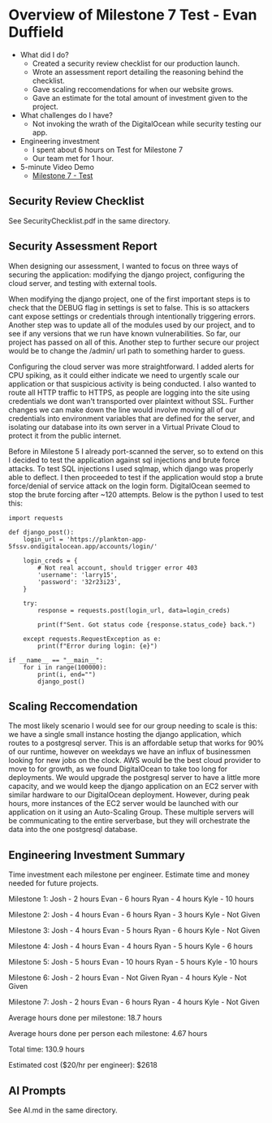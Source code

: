 # Overview of Milestone 7 Test - Evan Duffield

* What did I do?
    * Created a security review checklist for our production launch.
    * Wrote an assessment report detailing the reasoning behind the checklist.
    * Gave scaling reccomendations for when our website grows.
    * Gave an estimate for the total amount of investment given to the project.
* What challenges do I have?
    * Not invoking the wrath of the DigitalOcean while security testing our app.
* Engineering investment
    * I spent about 6 hours on Test for Milestone 7
    * Our team met for 1 hour.
* 5-minute Video Demo
    * [Milestone 7 - Test](https://drive.google.com/file/d/1nVEK7djcRqR2SFpa_w999hMS26F_P_1l/view?usp=sharing)

## Security Review Checklist

See SecurityChecklist.pdf in the same directory.

## Security Assessment Report

When designing our assessment, I wanted to focus on three ways of securing the application: modifying the django project, configuring the cloud server, and testing with external tools.

When modifying the django project, one of the first important steps is to check that the DEBUG flag in settings is set to false. This is so attackers cant expose settings or credentials through intentionally triggering errors. Another step was to update all of the modules used by our project, and to see if any versions that we run have known vulnerabilities. So far, our project has passed on all of this. Another step to further secure our project would be to change the /admin/ url path to something harder to guess.

Configuring the cloud server was more straightforward. I added alerts for CPU spiking, as it could either indicate we need to urgently scale our application or that suspicious activity is being conducted. I also wanted to route all HTTP traffic to HTTPS, as people are logging into the site using credentials we dont wan't transported over plaintext without SSL. Further changes we can make down the line would involve moving all of our credentials into environment variables that are defined for the server, and isolating our database into its own server in a Virtual Private Cloud to protect it from the public internet.

Before in Milestone 5 I already port-scanned the server, so to extend on this I decided to test the application against sql injections and brute force attacks. To test SQL injections I used sqlmap, which django was properly able to deflect. I then proceeded to test if the application would stop a brute force/denial of service attack on the login form. DigitalOcean seemed to stop the brute forcing after ~120 attempts. Below is the python I used to test this:
```
import requests

def django_post():
    login_url = 'https://plankton-app-5fssv.ondigitalocean.app/accounts/login/'

    login_creds = {
        # Not real account, should trigger error 403
        'username': 'larry15',
        'password': '32r23i23',
    }

    try:
        response = requests.post(login_url, data=login_creds)

        print(f"Sent. Got status code {response.status_code} back.")

    except requests.RequestException as e:
        print(f"Error during login: {e}")

if __name__ == "__main__":
    for i in range(100000):
        print(i, end="")
        django_post()
```

## Scaling Reccomendation

The most likely scenario I would see for our group needing to scale is this: we have a single small instance hosting the django application, which routes to a postgresql server. This is an affordable setup that works for 90% of our runtime, however on weekdays we have an influx of businessmen looking for new jobs on the clock. AWS would be the best cloud provider to move to for growth, as we found DigitalOcean to take too long for deployments. We would upgrade the postgresql server to have a little more capacity, and we would keep the django application on an EC2 server with similar hardware to our DigitalOcean deployment. However, during peak hours, more instances of the EC2 server would be launched with our application on it using an Auto-Scaling Group. These multiple servers will be communicating to the entire serverbase, but they will orchestrate the data into the one postgresql database.

## Engineering Investment Summary

Time investment each milestone per engineer. Estimate time and money needed for future projects.

Milestone 1:
Josh - 2 hours
Evan - 6 hours
Ryan - 4 hours
Kyle - 10 hours

Milestone 2:
Josh - 4 hours
Evan - 6 hours
Ryan - 3 hours
Kyle - Not Given

Milestone 3:
Josh - 4 hours
Evan - 5 hours
Ryan - 6 hours
Kyle - Not Given

Milestone 4:
Josh - 4 hours
Evan - 4 hours
Ryan - 5 hours
Kyle - 6 hours

Milestone 5:
Josh - 5 hours
Evan - 10 hours
Ryan - 5 hours
Kyle - 10 hours

Milestone 6:
Josh - 2 hours
Evan - Not Given
Ryan - 4 hours
Kyle - Not Given

Milestone 7:
Josh - 2 hours
Evan - 6 hours
Ryan - 4 hours
Kyle - Not Given

Average hours done per milestone: 18.7 hours

Average hours done per person each milestone: 4.67 hours

Total time: 130.9 hours

Estimated cost ($20/hr per engineer): $2618

## AI Prompts

See AI.md in the same directory.